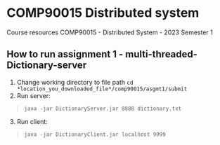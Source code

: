 # COMP90015 Distributed system
Course resources COMP90015 - Distributed System - 2023 Semester 1

## How to run assignment 1 - multi-threaded-Dictionary-server

1. Change working directory to file path
```cd *location_you_downloaded_file*/comp90015/asgmt1/submit```
2. Run server:
>```java -jar DictionaryServer.jar 8888 dictionary.txt```
3. Run client:
>```java -jar DictionaryClient.jar localhost 9999```


